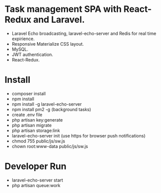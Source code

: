 <h1>Task management SPA with React-Redux and Laravel.</h1>
<ul>
    <li>Laravel Echo broadcasting, laravel-echo-server and Redis for real time expirience.</li>
    <li>Responsive Materialize CSS layout.</li>
    <li>MySQL.</li>
    <li>JWT authentication.</li>
    <li>React-Redux.</li>
</ul>    

<h1>Install</h1>
<ul>
    <li>composer install</li>
    <li>npm install</li>
    <li>npm install -g laravel-echo-server</li>
    <li>npm install pm2 -g (background tasks)</li>
    <li>create .env file</li>
    <li>php artisan key:generate</li>
    <li>php artisan migrate</li>
    <li>php artisan storage:link</li>
    <li>laravel-echo-server init (use https for browser push notifications)</li>
    <li>chmod 755 public/js/sw.js</li>
    <li>chown root:www-data public/js/sw.js</li>
</ul>

<h1>Developer Run</h1>
<ul>
    <li>laravel-echo-server start</li>
    <li>php artisan queue:work</li>
</ul>
